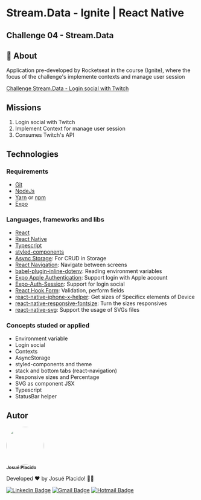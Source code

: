 # Stream.Data - Ignite | React Native

## Challenge 04 - Stream.Data

## :page_with_curl: About <a id = "sobre"></a>

Application pre-developed by Rocketseat in the course (Ignite), where the focus of the challenge's implemente contexts and manage user session

[Challenge Stream.Data - Login social with Twitch](https://efficient-sloth-d85.notion.site/Desafio-02-Login-social-com-a-Twitch-df08c41b20644d4b87bee2eaac131ddc)

## Missions

1. Login social with Twitch
1. Implement Context for manage user session
1. Consumes Twitch's API

## Technologies <a id="tecs"></a>

### Requirements

- [Git](https://git-scm.com)
- [NodeJs](https://nodejs.org/en/)
- [Yarn](https://yarnpkg.com/) or [npm](https://www.npmjs.com/)
- [Expo](https://expo.dev/)

### Languages, frameworks and libs

- [React](https://reactjs.org/)
- [React Native](https://reactnative.dev/)
- [Typescript](https://www.typescriptlang.org/)
- [styled-components](https://styled-components.com/)
- [Async Storage](https://react-native-async-storage.github.io/async-storage/): For CRUD in Storage
- [React Navigation](https://reactnavigation.org/): Navigate between screens
- [babel-plugin-inline-dotenv](https://github.com/brysgo/babel-plugin-inline-dotenv): Reading environment variables
- [Expo Apple Authentication](https://docs.expo.dev/versions/latest/sdk/apple-authentication/): Support login with Apple account
- [Expo-Auth-Session](https://docs.expo.dev/versions/latest/sdk/auth-session/): Support for login social
- [React Hook Form](https://react-hook-form.com/): Validation, perform fields
- [react-native-iphone-x-helper](https://npm.io/package/react-native-iphone-x-helper): Get sizes of Specificx elements of Device
- [react-native-responsive-fontsize](https://github.com/heyman333/react-native-responsive-fontSize): Turn the sizes responsives
- [react-native-svg](https://github.com/react-native-svg/react-native-svg): Support the usage of SVGs files

### Concepts studed or applied

- Environment variable
- Login social
- Contexts
- AsyncStorage
- styled-components and theme
- stack and bottom tabs (react-navigation)
- Responsive sizes and Percentage
- SVG as component JSX
- Typescript
- StatusBar helper

## Autor

<a alt="Linkedin" href="https://linkedin/in/josueplacido">
 <img style="border-radius: 50%;" src="https://github.com/josueplacido.png" width="100px;" alt=""/>
 <br />
 <sub><b>Josué Placido</b></sub></a>

Developed ❤️ by Josué Placido! 👋🏽

[![Linkedin Badge](https://img.shields.io/badge/-Josue%20Placido-blue?style=flat-square&logo=Linkedin&logoColor=white&link=https://www.linkedin.com/in/josueplacido/)](https://www.linkedin.com/in/josueplacido/)
[![Gmail Badge](https://img.shields.io/badge/-juplacido.jnr@gmail.com-c14438?style=flat-square&logo=Gmail&logoColor=white&link=mailto:juplacido.jnr@gmail.com)](mailto:juplacido.jnr@gmail.com)
[![Hotmail Badge](https://img.shields.io/badge/-ozzyplacidojunior@hotmail.com-blue?style=flat-square&logo=microsoft&link=mailto:ozzyplacidojunior@hotmail.com)](mailto:ozzyplacidojunior@hotmail.com)

